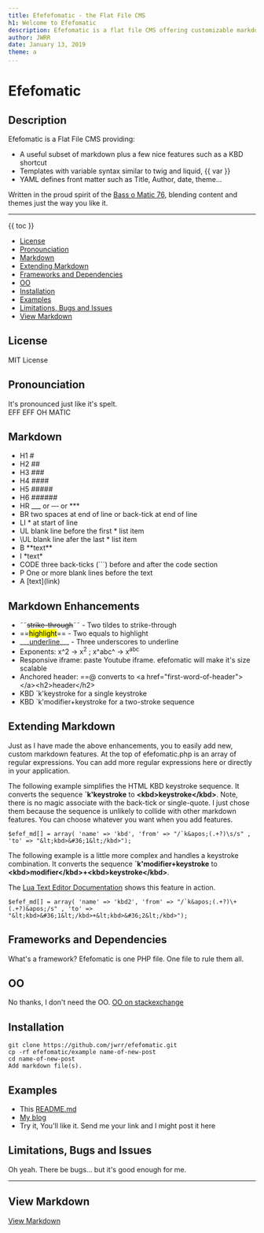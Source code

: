 ```yaml
---
title: Efefefomatic - the Flat File CMS
h1: Welcome to Efefomatic
description: Efefomatic is a flat file CMS offering customizable markdown, templates and YAML front-matter. No dependencies or frameworks.  Just a single file and a simple install.
author: JWRR
date: January 13, 2019
theme: a
...
```


# Efefomatic
## Description
Efefomatic is a Flat File CMS providing:

* A useful subset of markdown plus a few nice features such as a KBD shortcut
* Templates with variable syntax similar to twig and liquid,  &lbrace;&lbrace; var &rbrace;&rbrace;
* YAML defines front matter such as Title, Author, date, theme...

Written in the proud spirit of the [Bass o Matic 76](https://www.youtube.com/watch?v=2HKTx5WFcs0),
blending content and themes just the way you like it.

---

{{ toc }}

<ul><li> <a href="#license">License</a>
<li> <a href="#pronounciation">Pronounciation</a>
<li> <a href="#markdown">Markdown</a>
<li> <a href="#extending-markdown">Extending Markdown</a>
<li> <a href="#frameworks">Frameworks and Dependencies</a>
<li> <a href="#00">OO</a>
<li> <a href="#install">Installation</a>
<li> <a href="#examples">Examples</a>
<li> <a href="#tbd">Limitations, Bugs and Issues</a>
<li> <a href="#view-markdown">View Markdown</a></ul>

<a name="license"></a>
## License
MIT License

<a name="pronounciation"></a>
## Pronounciation
It's pronounced just like it's spelt.\
EFF EFF OH MATIC

<a name="markdown"></a>
## Markdown

* H1 &num;
* H2 &num;&num;
* H3 &num;&num;&num;
* H4 &num;&num;&num;&num;
* H5 &num;&num;&num;&num;&num;
* H6 &num;&num;&num;&num;&num;&num;
* HR &lowbar;&lowbar;&lowbar; or &hyphen;&hyphen;&hyphen; or &ast;&ast;&ast;
* BR two spaces at end of line or back-tick at end of line
* LI &ast; at start of line
* UL blank line before the first &ast; list item
* &bsol;UL blank line afer the last &ast; list item
* B  &ast;&ast;text&ast;&ast;
* I  &ast;text&ast;
* CODE three back-ticks (&grave;&grave;&grave;) before and after the code section
* P  One or more blank lines before the text
* A &lbrack;text&rbrack;&lpar;link&rpar;

<a name="markdown-enhancements"></a>
## Markdown Enhancements

* &tilde;&tilde;<s>strike-through</s>&tilde;&tilde; - Two tildes to strike-through
* &equals;&equals;<mark>highlight</mark>&equals;&equals; - Two equals to highlight
* &lowbar;&lowbar;&lowbar;<u>underline</u>&lowbar;&lowbar;&lowbar; - Three underscores to underline
* Exponents: x^2 -> x<sup>2</sup> ; x^abc^ -> x<sup>abc</sup>
* Responsive iframe: paste Youtube iframe. efefomatic will make it's size scalable
* Anchored header: &equals;&equals;@ converts to &lt;a href="first-word-of-header"&gt;&lt;/a&gt;&lt;h2&gt;header&lt;/h2&gt;
* KBD &grave;k&apos;keystroke for a single keystroke
* KBD &grave;k&apos;modifier+keystroke for a two-stroke sequence

<a name="extending-markdown"></a>
## Extending Markdown

Just as I have made the above enhancements, you to easily add new, custom
markdown features.  At the top of efefomatic.php is an array of regular
expressions. You can add more regular expressions here or directly in your
application.

The following example simplifies the HTML KBD keystroke sequence. It converts
the sequence <b>`k&apos;keystroke</b> to
<b>&lt;kbd>keystroke&lt;/kbd></b>. Note, there is no magic associate with the
back-tick or single-quote.  I just chose them because the sequence is unlikely
to collide with other markdown features. You can choose whatever you want when
you add features.

```
$efef_md[] = array( 'name' => 'kbd', 'from' => "/`k&apos;(.+?)\s/s" , 'to' => "&lt;kbd>&#36;1&lt;/kbd>");
```
The following example is a little more complex and handles a keystroke
combination. It converts the sequence
<b>`k&apos;modifier+keystroke</b> to
<b>&lt;kbd>modifier&lt;/kbd>+&lt;kbd>keystroke&lt;/kbd></b>.

The [Lua Text Editor Documentation](http://jwrr.com/blog/lua-text-editor) shows
this feature in action.

```
$efef_md[] = array( 'name' => 'kbd2', 'from' => "/`k&apos;(.+?)\+(.+?)&apos;/s" , 'to' => "&lt;kbd>&#36;1&lt;/kbd>+&lt;kbd>&#36;2&lt;/kbd>");
```

<a name="frameworks"></a>
## Frameworks and Dependencies
What's a framework?
Efefomatic is one PHP file. One file to rule them all.

<a name="00"></a>
## OO
No thanks, I don't need the OO.
[OO on stackexchange](https://travel.stackexchange.com/questions/71995/why-is-this-bathroom-symbol-in-germany-00)

<a name="install"></a>
## Installation

```
git clone https://github.com/jwrr/efefomatic.git
cp -rf efefomatic/example name-of-new-post
cd name-of-new-post
Add markdown file(s).
```
<a name="examples"></a>
## Examples

* This [README.md](http://jwrr.com/blog/efefomatic)
* [My blog](http://jwrr.com/blog)
* Try it, You'll like it. Send me your link and I might post it here

<a name="tbd"></a>
## Limitations, Bugs and Issues
Oh yeah. There be bugs... but it's good enough for me.
___

<a name="view-markdown"></a>
## View Markdown
[View Markdown](README.md)
